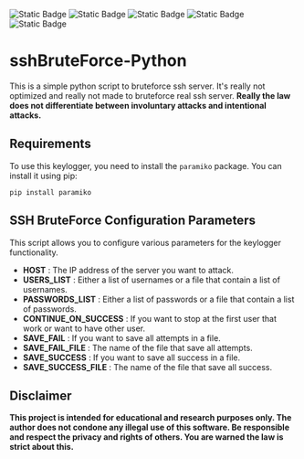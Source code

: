 ![Static Badge](https://img.shields.io/badge/release-v1.0-blue?style=flat)
![Static Badge](https://img.shields.io/badge/Windows-passing-brightgreen?style=flat&logo=Windows)
![Static Badge](https://img.shields.io/badge/Linux-passing-brightgreen?style=flat&logo=Linux)
![Static Badge](https://img.shields.io/badge/macOs-passing-brightgreen?style=flat&logo=macOs)
![Static Badge](https://img.shields.io/badge/License-GPL--3.0-orange?style=flat)

# sshBruteForce-Python

This is a simple python script to bruteforce ssh server. It's really not optimized and really not made to bruteforce real ssh server. **Really the law does not differentiate between involuntary attacks and intentional attacks.**

## Requirements

To use this keylogger, you need to install the `paramiko` package. You can install it using pip:

```
pip install paramiko
```

## SSH BruteForce Configuration Parameters

This script allows you to configure various parameters for the keylogger functionality.

- **HOST** : The IP address of the server you want to attack.
- **USERS_LIST** : Either a list of usernames or a file that contain a list of usernames.
- **PASSWORDS_LIST** : Either a list of passwords or a file that contain a list of passwords.
- **CONTINUE_ON_SUCCESS** : If you want to stop at the first user that work or want to have other user.
- **SAVE_FAIL** : If you want to save all attempts in a file.
- **SAVE_FAIL_FILE** : The name of the file that save all attempts.
- **SAVE_SUCCESS** : If you want to save all success in a file.
- **SAVE_SUCCESS_FILE** : The name of the file that save all success.


## Disclaimer

**This project is intended for educational and research purposes only. The author does not condone any illegal use of this software. Be responsible and respect the privacy and rights of others. You are warned the law is strict about this.**
